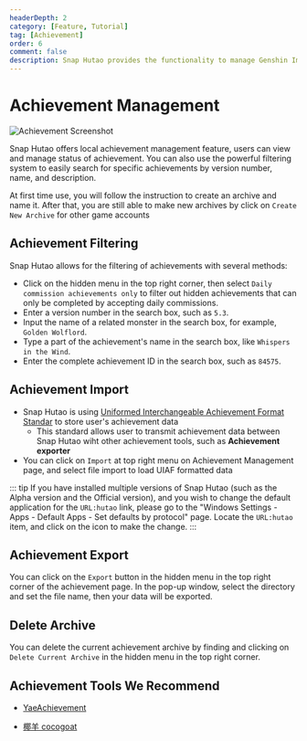 ```yaml
---
headerDepth: 2
category: [Feature, Tutorial]
tag: [Achievement]
order: 6
comment: false
description: Snap Hutao provides the functionality to manage Genshin Impact achievements. With it, you can browse and manage the status of all achievements. Using its powerful filtering system, you can easily search for specific achievements based on version number, achievement name, achievement description, and region affiliation.
---
```


# Achievement Management

![Achievement Screenshot](https://img.alicdn.com/imgextra/i2/1797064093/O1CN01Jxk0x31g6e0wP6SNL_!!1797064093.png_.webp)

Snap Hutao offers local achievement management feature, users can view and manage status of achievement. You can also use the powerful filtering system to easily search for specific achievements by version number, name, and description.

At first time use, you will follow the instruction to create an archive and name it. After that, you are still able to make new archives by click on `Create New Archive` for other game accounts

## Achievement Filtering

Snap Hutao allows for the filtering of achievements with several methods:

- Click on the hidden menu in the top right corner, then select `Daily commission achievements only` to filter out hidden achievements that can only be completed by accepting daily commissions.
- Enter a version number in the search box, such as `5.3`.
- Input the name of a related monster in the search box, for example, `Golden Wolflord`.
- Type a part of the achievement's name in the search box, like `Whispers in the Wind`.
- Enter the complete achievement ID in the search box, such as `84575`.

## Achievement Import <Badge text="UIAF" type="info" />

- Snap Hutao is using [Uniformed Interchangeable Achievement Format Standar](https://uigf.org/en/standards/UIAF.html) to store user's achievement data
  - This standard allows user to transmit achievement data between Snap Hutao wiht other achievement tools, such as **Achievement exporter**
- You can click on `Import` at top right menu on Achievement Management page, and select file import to load UIAF formatted data

::: tip
If you have installed multiple versions of Snap Hutao (such as the Alpha version and the Official version), and you wish to change the default application for the `URL:hutao` link, please go to the "Windows Settings - Apps - Default Apps - Set defaults by protocol" page. Locate the `URL:hutao` item, and click on the icon to make the change.
:::

## Achievement Export <Badge text="UIAF" type="info" />

You can click on the `Export` button in the hidden menu in the top right corner of the achievement page. In the pop-up window, select the directory and set the file name, then your data will be exported.

## Delete Archive

You can delete the current achievement archive by finding and clicking on `Delete Current Archive` in the hidden menu in the top right corner.

## Achievement Tools We Recommend

- [YaeAchievement](https://github.com/HolographicHat/YaeAchievement) <Badge text="Achievement Recognition" type="tip" />

- [椰羊 cocogoat](https://cocogoat.work/) <Badge text="Achievement Guide" type="tip" />
